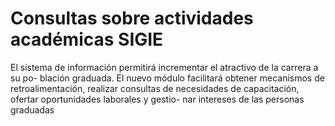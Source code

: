 # Consultas sobre actividades académicas SIGIE

El sistema de información permitirá incrementar el atractivo de la carrera a su po-
blación graduada. El nuevo módulo facilitará obtener mecanismos de retroalimentación,
realizar consultas de necesidades de capacitación, ofertar oportunidades laborales y gestio-
nar intereses de las personas graduadas
